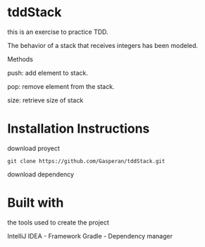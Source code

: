 # tddStack
this is an exercise to practice TDD.

The behavior of a stack that receives integers has been modeled.

Methods

push: add element to stack.

pop: remove element from the stack.

size: retrieve size of stack

# Installation Instructions

download proyect 

` git clone https://github.com/Gasperan/tddStack.git `

download dependency



# Built with

the tools used to create the project

IntelliJ IDEA -  Framework
Gradle - Dependency manager
